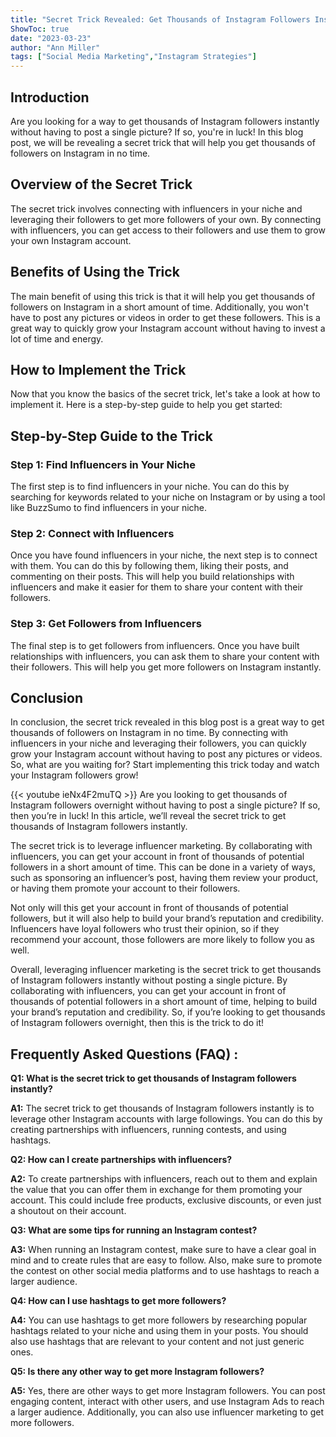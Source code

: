```yaml
---
title: "Secret Trick Revealed: Get Thousands of Instagram Followers Instantly Without Posting a Single Picture!"
ShowToc: true 
date: "2023-03-23"
author: "Ann Miller" 
tags: ["Social Media Marketing","Instagram Strategies"]
---
```

## Introduction
Are you looking for a way to get thousands of Instagram followers instantly without having to post a single picture? If so, you're in luck! In this blog post, we will be revealing a secret trick that will help you get thousands of followers on Instagram in no time.

## Overview of the Secret Trick 
The secret trick involves connecting with influencers in your niche and leveraging their followers to get more followers of your own. By connecting with influencers, you can get access to their followers and use them to grow your own Instagram account.

## Benefits of Using the Trick
The main benefit of using this trick is that it will help you get thousands of followers on Instagram in a short amount of time. Additionally, you won't have to post any pictures or videos in order to get these followers. This is a great way to quickly grow your Instagram account without having to invest a lot of time and energy.

## How to Implement the Trick
Now that you know the basics of the secret trick, let's take a look at how to implement it. Here is a step-by-step guide to help you get started:

## Step-by-Step Guide to the Trick

### Step 1: Find Influencers in Your Niche
The first step is to find influencers in your niche. You can do this by searching for keywords related to your niche on Instagram or by using a tool like BuzzSumo to find influencers in your niche.

### Step 2: Connect with Influencers
Once you have found influencers in your niche, the next step is to connect with them. You can do this by following them, liking their posts, and commenting on their posts. This will help you build relationships with influencers and make it easier for them to share your content with their followers.

### Step 3: Get Followers from Influencers
The final step is to get followers from influencers. Once you have built relationships with influencers, you can ask them to share your content with their followers. This will help you get more followers on Instagram instantly.

## Conclusion
In conclusion, the secret trick revealed in this blog post is a great way to get thousands of followers on Instagram in no time. By connecting with influencers in your niche and leveraging their followers, you can quickly grow your Instagram account without having to post any pictures or videos. So, what are you waiting for? Start implementing this trick today and watch your Instagram followers grow!

{{< youtube ieNx4F2muTQ >}} 
Are you looking to get thousands of Instagram followers overnight without having to post a single picture? If so, then you’re in luck! In this article, we’ll reveal the secret trick to get thousands of Instagram followers instantly. 

The secret trick is to leverage influencer marketing. By collaborating with influencers, you can get your account in front of thousands of potential followers in a short amount of time. This can be done in a variety of ways, such as sponsoring an influencer’s post, having them review your product, or having them promote your account to their followers. 

Not only will this get your account in front of thousands of potential followers, but it will also help to build your brand’s reputation and credibility. Influencers have loyal followers who trust their opinion, so if they recommend your account, those followers are more likely to follow you as well. 

Overall, leveraging influencer marketing is the secret trick to get thousands of Instagram followers instantly without posting a single picture. By collaborating with influencers, you can get your account in front of thousands of potential followers in a short amount of time, helping to build your brand’s reputation and credibility. So, if you’re looking to get thousands of Instagram followers overnight, then this is the trick to do it!

## Frequently Asked Questions (FAQ) :
**Q1: What is the secret trick to get thousands of Instagram followers instantly?**

**A1:** The secret trick to get thousands of Instagram followers instantly is to leverage other Instagram accounts with large followings. You can do this by creating partnerships with influencers, running contests, and using hashtags.

**Q2: How can I create partnerships with influencers?**

**A2:** To create partnerships with influencers, reach out to them and explain the value that you can offer them in exchange for them promoting your account. This could include free products, exclusive discounts, or even just a shoutout on their account.

**Q3: What are some tips for running an Instagram contest?**

**A3:** When running an Instagram contest, make sure to have a clear goal in mind and to create rules that are easy to follow. Also, make sure to promote the contest on other social media platforms and to use hashtags to reach a larger audience.

**Q4: How can I use hashtags to get more followers?**

**A4:** You can use hashtags to get more followers by researching popular hashtags related to your niche and using them in your posts. You should also use hashtags that are relevant to your content and not just generic ones.

**Q5: Is there any other way to get more Instagram followers?**

**A5:** Yes, there are other ways to get more Instagram followers. You can post engaging content, interact with other users, and use Instagram Ads to reach a larger audience. Additionally, you can also use influencer marketing to get more followers.




